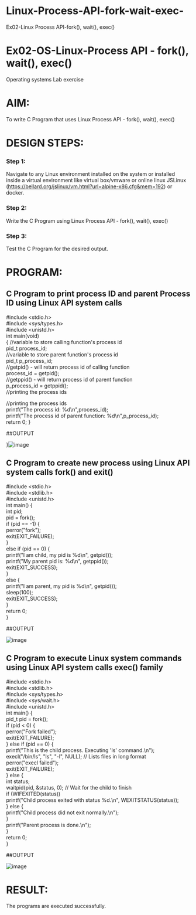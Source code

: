 # Linux-Process-API-fork-wait-exec-
Ex02-Linux Process API-fork(), wait(), exec()
# Ex02-OS-Linux-Process API - fork(), wait(), exec()
Operating systems Lab exercise


# AIM:
To write C Program that uses Linux Process API - fork(), wait(), exec()

# DESIGN STEPS:

### Step 1:

Navigate to any Linux environment installed on the system or installed inside a virtual environment like virtual box/vmware or online linux JSLinux (https://bellard.org/jslinux/vm.html?url=alpine-x86.cfg&mem=192) or docker.

### Step 2:

Write the C Program using Linux Process API - fork(), wait(), exec()

### Step 3:

Test the C Program for the desired output. 

# PROGRAM:

## C Program to print process ID and parent Process ID using Linux API system calls

#include <stdio.h>   
#include <sys/types.h>    
#include <unistd.h>  
int main(void)    
{	//variable to store calling function's process id    
	pid_t process_id;    
	//variable to store parent function's process id      
	pid_t p_process_id;     
	//getpid() - will return process id of calling function       
	process_id = getpid();       
	//getppid() - will return process id of parent function      
	p_process_id = getppid();      
	//printing the process ids     

//printing the process ids      
	printf("The process id: %d\n",process_id);     
	printf("The process id of parent function: %d\n",p_process_id);     
	return 0; }     














##OUTPUT

}![image](https://github.com/sanjayashwinP/Linux-Process-API-fork-wait-exec/assets/147473265/7370e072-0465-46ba-8647-444f40f19068)












## C Program to create new process using Linux API system calls fork() and exit()







#include <stdio.h>    
#include <stdlib.h>    
#include <unistd.h>    
int main() {    
    int pid;    
    pid = fork();    
    if (pid == -1) {    
        perror("fork");    
        exit(EXIT_FAILURE);    
    }    
    else if (pid == 0) {    
        printf("I am child, my pid is %d\n", getpid());   
        printf("My parent pid is: %d\n", getppid());    
        exit(EXIT_SUCCESS);    
    }    
    else {       
        printf("I am parent, my pid is %d\n", getpid());     
        sleep(100);      
        exit(EXIT_SUCCESS);   
    }     
    return 0;    
}    





##OUTPUT


![image](https://github.com/sanjayashwinP/Linux-Process-API-fork-wait-exec/assets/147473265/916d4f40-4c22-40d3-8da7-897c6148c8d1)






## C Program to execute Linux system commands using Linux API system calls exec() family






#include <stdio.h>       
#include <stdlib.h>   
#include <sys/types.h>     
#include <sys/wait.h>     
#include <unistd.h>    
int main() {    
    pid_t pid = fork();     
    if (pid < 0) {    
        perror("Fork failed");   
        exit(EXIT_FAILURE);    
    } else if (pid == 0) {    
        printf("This is the child process. Executing 'ls' command.\n");      
        execl("/bin/ls", "ls", "-l", NULL); // Lists files in long format    
        perror("execl failed");     
        exit(EXIT_FAILURE);     
    } else {    
        int status;    
        waitpid(pid, &status, 0); // Wait for the child to finish     
        if (WIFEXITED(status))        
            printf("Child process exited with status %d.\n", WEXITSTATUS(status));      
        } else {     
            printf("Child process did not exit normally.\n");         
        }   
        printf("Parent process is done.\n");   
    }   
    return 0;    
}    



















##OUTPUT





![image](https://github.com/sanjayashwinP/Linux-Process-API-fork-wait-exec/assets/147473265/b23d541c-abea-4991-9f63-384ba0a42c38)













# RESULT:
The programs are executed successfully.
